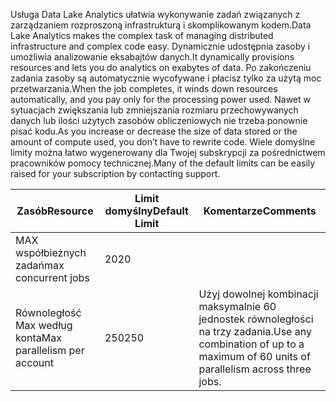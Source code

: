 <span data-ttu-id="35f2c-101">Usługa Data Lake Analytics ułatwia wykonywanie zadań związanych z zarządzaniem rozproszoną infrastrukturą i skomplikowanym kodem.</span><span class="sxs-lookup"><span data-stu-id="35f2c-101">Data Lake Analytics makes the complex task of managing distributed infrastructure and complex code easy.</span></span> <span data-ttu-id="35f2c-102">Dynamicznie udostępnia zasoby i umożliwia analizowanie eksabajtów danych.</span><span class="sxs-lookup"><span data-stu-id="35f2c-102">It dynamically provisions resources and lets you do analytics on exabytes of data.</span></span> <span data-ttu-id="35f2c-103">Po zakończeniu zadania zasoby są automatycznie wycofywane i płacisz tylko za użytą moc przetwarzania.</span><span class="sxs-lookup"><span data-stu-id="35f2c-103">When the job completes, it winds down resources automatically, and you pay only for the processing power used.</span></span> <span data-ttu-id="35f2c-104">Nawet w sytuacjach zwiększania lub zmniejszania rozmiaru przechowywanych danych lub ilości użytych zasobów obliczeniowych nie trzeba ponownie pisać kodu.</span><span class="sxs-lookup"><span data-stu-id="35f2c-104">As you increase or decrease the size of data stored or the amount of compute used, you don’t have to rewrite code.</span></span> <span data-ttu-id="35f2c-105">Wiele domyślne limity można łatwo wygenerowany dla Twojej subskrypcji za pośrednictwem pracowników pomocy technicznej.</span><span class="sxs-lookup"><span data-stu-id="35f2c-105">Many of the default limits can be easily raised for your subscription by contacting support.</span></span> 

| <span data-ttu-id="35f2c-106">**Zasób**</span><span class="sxs-lookup"><span data-stu-id="35f2c-106">**Resource**</span></span> | <span data-ttu-id="35f2c-107">**Limit domyślny**</span><span class="sxs-lookup"><span data-stu-id="35f2c-107">**Default Limit**</span></span> | <span data-ttu-id="35f2c-108">**Komentarze**</span><span class="sxs-lookup"><span data-stu-id="35f2c-108">**Comments**</span></span> |
| --- | --- | --- |
| <span data-ttu-id="35f2c-109">MAX współbieżnych zadań</span><span class="sxs-lookup"><span data-stu-id="35f2c-109">max concurrent jobs</span></span> |<span data-ttu-id="35f2c-110">20</span><span class="sxs-lookup"><span data-stu-id="35f2c-110">20</span></span> | |
| <span data-ttu-id="35f2c-111">Równoległość Max według konta</span><span class="sxs-lookup"><span data-stu-id="35f2c-111">Max parallelism per account</span></span> |<span data-ttu-id="35f2c-112">250</span><span class="sxs-lookup"><span data-stu-id="35f2c-112">250</span></span> |<span data-ttu-id="35f2c-113">Użyj dowolnej kombinacji maksymalnie 60 jednostek równoległości na trzy zadania.</span><span class="sxs-lookup"><span data-stu-id="35f2c-113">Use any combination of up to a maximum of 60 units of parallelism across three jobs.</span></span> |

